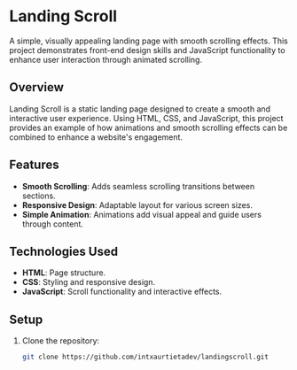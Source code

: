 # Landing Scroll

A simple, visually appealing landing page with smooth scrolling effects. This project demonstrates front-end design skills and JavaScript functionality to enhance user interaction through animated scrolling.

## Overview

Landing Scroll is a static landing page designed to create a smooth and interactive user experience. Using HTML, CSS, and JavaScript, this project provides an example of how animations and smooth scrolling effects can be combined to enhance a website's engagement.

## Features

- **Smooth Scrolling**: Adds seamless scrolling transitions between sections.
- **Responsive Design**: Adaptable layout for various screen sizes.
- **Simple Animation**: Animations add visual appeal and guide users through content.

## Technologies Used

- **HTML**: Page structure.
- **CSS**: Styling and responsive design.
- **JavaScript**: Scroll functionality and interactive effects.

## Setup

1. Clone the repository:
   ```bash
   git clone https://github.com/intxaurtietadev/landingscroll.git
